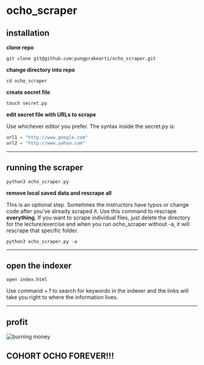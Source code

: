 # ocho_scraper

## installation

**clone repo**

```
git clone git@github.com:pungprakearti/ocho_scraper.git
```

**change directory into repo**

```
cd ocho_scraper
```

**create secret file**

```
touch secret.py
```

**edit secret file with URLs to scrape**

Use whichever editor you prefer.
The syntax inside the secret.py is:

```python
url1 = "http://www.google.com"
url2 = "http://www.yahoo.com"
```

---

## running the scraper

```
python3 ocho_scraper.py
```

**remove local saved data and rescrape all**

This is an optional step. Sometimes the instructors have typos or change code after you've already scraped it. Use this command to rescrape **everything**. If you want to scrape individual files, just delete the directory for the lecture/exercise and when you run ocho_scraper without -a, it will rescrape that specific folder.

```
python3 ocho_scraper.py -a
```

---

## open the indexer

```
open index.html
```

Use command + f to search for keywords in the indexer and the links will take you right to where the information lives.

---

## profit

![burning money](https://gif-free.com/uploads/posts/2017-04/1492691196_frank-reynolds-money.gif)

## COHORT OCHO FOREVER!!!
